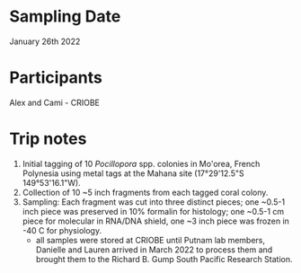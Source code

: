 # Sampling Date
January 26th 2022

# Participants
Alex and Cami - CRIOBE

# Trip notes
1. Initial tagging of 10 *Pocillopora* spp. colonies in Mo'orea, French Polynesia using metal tags at the Mahana site (17°29'12.5"S 149°53'16.1"W). 
2. Collection of 10 ~5 inch fragments from each tagged coral colony.
3. Sampling: Each fragment was cut into three distinct pieces; one ~0.5-1 inch piece was preserved in 10% formalin for histology; one ~0.5-1 cm piece for molecular in RNA/DNA shield, one ~3 inch piece was frozen in -40 C for physiology. 
    - all samples were stored at CRIOBE until Putnam lab members, Danielle and Lauren arrived in March 2022 to process them and brought them to the Richard B. Gump South Pacific Research Station.
